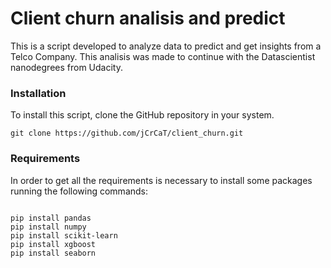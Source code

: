 # Client churn analisis and predict
This is a script developed to analyze data to predict and get insights from a Telco Company. This analisis was made to continue with the Datascientist nanodegrees from Udacity.

### Installation
To install this script, clone the GitHub repository in your system.
```
git clone https://github.com/jCrCaT/client_churn.git

```

### Requirements
In order to get all the requirements is necessary to install some packages running the following commands:
```

pip install pandas
pip install numpy
pip install scikit-learn
pip install xgboost
pip install seaborn

```